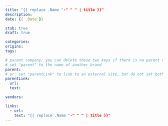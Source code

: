 ```yaml
---
title: "{{ replace .Name "-" " " | title }}"
description:
date: {{ .Date }}

stub: true
draft: true

categories:
origins:
tags:

# parent company; you can delete these two keys if there is no parent company:
# set "parent" to the name of another brand
parent:
# or: set "parentLink" to link to an external site, but do not set both
parentLink:
  url:
  text:

vendors:

links:
  - url:
    text: "{{ replace .Name "-" " " | title }}"
---
```

